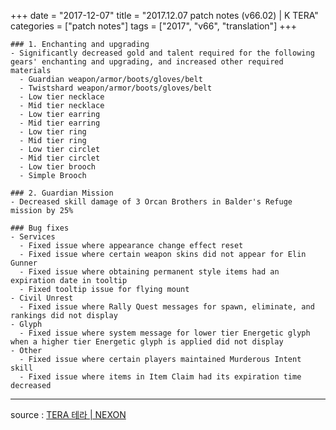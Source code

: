 +++
date = "2017-12-07"
title = "2017.12.07 patch notes (v66.02) | K TERA"
categories = ["patch notes"]
tags = ["2017", "v66", "translation"]
+++

```
### 1. Enchanting and upgrading
- Significantly decreased gold and talent required for the following gears' enchanting and upgrading, and increased other required materials
  - Guardian weapon/armor/boots/gloves/belt
  - Twistshard weapon/armor/boots/gloves/belt
  - Low tier necklace
  - Mid tier necklace
  - Low tier earring
  - Mid tier earring
  - Low tier ring
  - Mid tier ring
  - Low tier circlet
  - Mid tier circlet
  - Low tier brooch
  - Simple Brooch

### 2. Guardian Mission
- Decreased skill damage of 3 Orcan Brothers in Balder's Refuge mission by 25%

### Bug fixes
- Services
  - Fixed issue where appearance change effect reset
  - Fixed issue where certain weapon skins did not appear for Elin Gunner
  - Fixed issue where obtaining permanent style items had an expiration date in tooltip
  - Fixed tooltip issue for flying mount
- Civil Unrest
  - Fixed issue where Rally Quest messages for spawn, eliminate, and rankings did not display
- Glyph
  - Fixed issue where system message for lower tier Energetic glyph when a higher tier Energetic glyph is applied did not display
- Other
  - Fixed issue where certain players maintained Murderous Intent skill
  - Fixed issue where items in Item Claim had its expiration time decreased
```

----

source : [TERA 테라 | NEXON](http://tera.nexon.com/news/update/view.aspx?n4articlesn=309)
